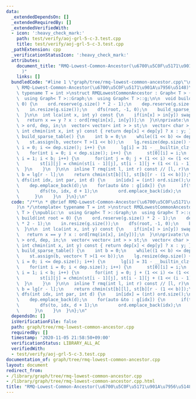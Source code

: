 ```yaml
---
data:
  _extendedDependsOn: []
  _extendedRequiredBy: []
  _extendedVerifiedWith:
  - icon: ':heavy_check_mark:'
    path: test/verify/aoj-grl-5-c-3.test.cpp
    title: test/verify/aoj-grl-5-c-3.test.cpp
  _pathExtension: cpp
  _verificationStatusIcon: ':heavy_check_mark:'
  attributes:
    document_title: "RMQ-Lowest-Common-Ancestor(\u6700\u5C0F\u5171\u901A\u7956\u5148\
      )"
    links: []
  bundledCode: "#line 1 \"graph/tree/rmq-lowest-common-ancestor.cpp\"\n/**\n * @brief\
    \ RMQ-Lowest-Common-Ancestor(\u6700\u5C0F\u5171\u901A\u7956\u5148)\n */\ntemplate<\
    \ typename T = int >\nstruct RMQLowestCommonAncestor : Graph< T > {\npublic:\n\
    \  using Graph< T >::Graph;\n  using Graph< T >::g;\n\n  void build(int root =\
    \ 0) {\n    ord.reserve(g.size() * 2 - 1);\n    dep.reserve(g.size() * 2 - 1);\n\
    \    in.resize(g.size());\n    dfs(root, -1, 0);\n    build_sparse_table();\n\
    \  }\n\n  int lca(int x, int y) const {\n    if(in[x] > in[y]) swap(x, y);\n \
    \   return x == y ? x : ord[rmq(in[x], in[y])];\n  }\n\nprivate:\n  vector< int\
    \ > ord, dep, in;\n  vector< vector< int > > st;\n  vector< char > lg;\n\n  inline\
    \ int chmin(int x, int y) const { return dep[x] < dep[y] ? x : y; }\n\n  void\
    \ build_sparse_table() {\n    int b = 0;\n    while((1 << b) <= dep.size()) ++b;\n\
    \    st.assign(b, vector< T >(1 << b));\n    lg.resize(dep.size() + 1);\n    for(int\
    \ i = 0; i <= dep.size(); i++) {\n      lg[i] = 31 - __builtin_clz(i);\n    }\n\
    \    for(int i = 0; i < dep.size(); i++) {\n      st[0][i] = i;\n    }\n    for(int\
    \ i = 1; i < b; i++) {\n      for(int j = 0; j + (1 << i) <= (1 << b); j++) {\n\
    \        st[i][j] = chmin(st[i - 1][j], st[i - 1][j + (1 << (i - 1))]);\n    \
    \  }\n    }\n  }\n\n  inline T rmq(int l, int r) const // [l, r)\n  {\n    auto\
    \ b = lg[r - l];\n    return chmin(st[b][l], st[b][r - (1 << b)]);\n  }\n\n  void\
    \ dfs(int idx, int par, int d) {\n    in[idx] = (int) ord.size();\n    ord.emplace_back(idx);\n\
    \    dep.emplace_back(d);\n    for(auto &to : g[idx]) {\n      if(to != par) {\n\
    \        dfs(to, idx, d + 1);\n        ord.emplace_back(idx);\n        dep.emplace_back(d);\n\
    \      }\n    }\n  }\n};\n"
  code: "/**\n * @brief RMQ-Lowest-Common-Ancestor(\u6700\u5C0F\u5171\u901A\u7956\u5148\
    )\n */\ntemplate< typename T = int >\nstruct RMQLowestCommonAncestor : Graph<\
    \ T > {\npublic:\n  using Graph< T >::Graph;\n  using Graph< T >::g;\n\n  void\
    \ build(int root = 0) {\n    ord.reserve(g.size() * 2 - 1);\n    dep.reserve(g.size()\
    \ * 2 - 1);\n    in.resize(g.size());\n    dfs(root, -1, 0);\n    build_sparse_table();\n\
    \  }\n\n  int lca(int x, int y) const {\n    if(in[x] > in[y]) swap(x, y);\n \
    \   return x == y ? x : ord[rmq(in[x], in[y])];\n  }\n\nprivate:\n  vector< int\
    \ > ord, dep, in;\n  vector< vector< int > > st;\n  vector< char > lg;\n\n  inline\
    \ int chmin(int x, int y) const { return dep[x] < dep[y] ? x : y; }\n\n  void\
    \ build_sparse_table() {\n    int b = 0;\n    while((1 << b) <= dep.size()) ++b;\n\
    \    st.assign(b, vector< T >(1 << b));\n    lg.resize(dep.size() + 1);\n    for(int\
    \ i = 0; i <= dep.size(); i++) {\n      lg[i] = 31 - __builtin_clz(i);\n    }\n\
    \    for(int i = 0; i < dep.size(); i++) {\n      st[0][i] = i;\n    }\n    for(int\
    \ i = 1; i < b; i++) {\n      for(int j = 0; j + (1 << i) <= (1 << b); j++) {\n\
    \        st[i][j] = chmin(st[i - 1][j], st[i - 1][j + (1 << (i - 1))]);\n    \
    \  }\n    }\n  }\n\n  inline T rmq(int l, int r) const // [l, r)\n  {\n    auto\
    \ b = lg[r - l];\n    return chmin(st[b][l], st[b][r - (1 << b)]);\n  }\n\n  void\
    \ dfs(int idx, int par, int d) {\n    in[idx] = (int) ord.size();\n    ord.emplace_back(idx);\n\
    \    dep.emplace_back(d);\n    for(auto &to : g[idx]) {\n      if(to != par) {\n\
    \        dfs(to, idx, d + 1);\n        ord.emplace_back(idx);\n        dep.emplace_back(d);\n\
    \      }\n    }\n  }\n};\n"
  dependsOn: []
  isVerificationFile: false
  path: graph/tree/rmq-lowest-common-ancestor.cpp
  requiredBy: []
  timestamp: '2020-11-05 21:58:50+09:00'
  verificationStatus: LIBRARY_ALL_AC
  verifiedWith:
  - test/verify/aoj-grl-5-c-3.test.cpp
documentation_of: graph/tree/rmq-lowest-common-ancestor.cpp
layout: document
redirect_from:
- /library/graph/tree/rmq-lowest-common-ancestor.cpp
- /library/graph/tree/rmq-lowest-common-ancestor.cpp.html
title: "RMQ-Lowest-Common-Ancestor(\u6700\u5C0F\u5171\u901A\u7956\u5148)"
---
```

